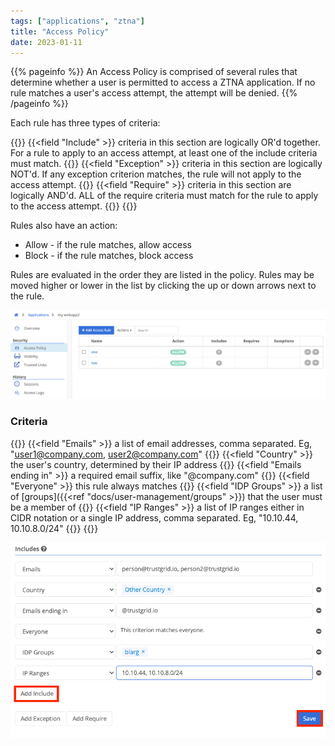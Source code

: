 ```yaml
---
tags: ["applications", "ztna"]
title: "Access Policy"
date: 2023-01-11
---
```


{{% pageinfo %}}
An Access Policy is comprised of several rules that determine whether a user is permitted to access a ZTNA application. If no rule matches a user's access attempt, the attempt will be denied.
{{% /pageinfo %}}

Each rule has three types of criteria:

{{<fields>}}
{{<field "Include" >}}
criteria in this section are logically OR'd together. For a rule to apply to an access attempt, at least one of the include criteria must match.
{{</field>}}
{{<field "Exception" >}}
criteria in this section are logically NOT'd. If any exception criterion matches, the rule will not apply to the access attempt.
{{</field>}}
{{<field "Require" >}}
criteria in this section are logically AND'd. ALL of the require criteria must match for the rule to apply to the access attempt.
{{</field>}}
{{</fields>}}

Rules also have an action:

- Allow - if the rule matches, allow access
- Block - if the rule matches, block access

Rules are evaluated in the order they are listed in the policy. Rules may be moved higher or lower in the list by clicking the up or down arrows next to the rule.

![img](rules.png)

### Criteria

{{<fields>}}
{{<field "Emails" >}}
a list of email addresses, comma separated. Eg, "user1@company.com, user2@company.com"
{{</field >}}
{{<field "Country" >}}
the user's country, determined by their IP address
{{</field >}}
{{<field "Emails ending in" >}}
a required email suffix, like "@company.com"
{{</field >}}
{{<field "Everyone" >}}
this rule always matches
{{</field >}}
{{<field "IDP Groups" >}}
a list of [groups]({{<ref "docs/user-management/groups" >}}) that the user must be a member of
{{</field >}}
{{<field "IP Ranges" >}}
a list of IP ranges either in CIDR notation or a single IP address, comma separated. Eg, "10.10.44, 10.10.8.0/24"
{{</field >}}
{{</fields>}}

![img](criteria.png)

